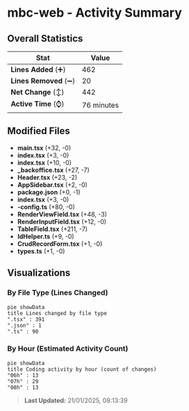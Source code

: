 # mbc-web - Activity Summary 

## Overall Statistics

| Stat                   | Value                                                             |
| ---------------------- | ----------------------------------------------------------------- |
| **Lines Added** (➕)   | 462                                          |
| **Lines Removed** (➖) | 20                                        |
| **Net Change** (↕)    | 442                |
| **Active Time** (⌚)   | 76 minutes |


## Modified Files
- **main.tsx** (+32, -0)
- **index.tsx** (+3, -0)
- **index.tsx** (+10, -0)
- **_backoffice.tsx** (+27, -7)
- **Header.tsx** (+23, -2)
- **AppSidebar.tsx** (+2, -0)
- **package.json** (+0, -1)
- **index.tsx** (+3, -0)
- **-config.ts** (+80, -0)
- **RenderViewField.tsx** (+48, -3)
- **RenderInputField.tsx** (+12, -0)
- **TableField.tsx** (+211, -7)
- **IdHelper.ts** (+9, -0)
- **CrudRecordForm.tsx** (+1, -0)
- **types.ts** (+1, -0)

## Visualizations

### By File Type (Lines Changed)

```mermaid
pie showData
title Lines changed by file type
".tsx" : 391
".json" : 1
".ts" : 90
```

### By Hour (Estimated Activity Count)

```mermaid
pie showData
title Coding activity by hour (count of changes)
"06h" : 13
"07h" : 29
"08h" : 13
```


> **Last Updated:** 21/01/2025, 08:13:39